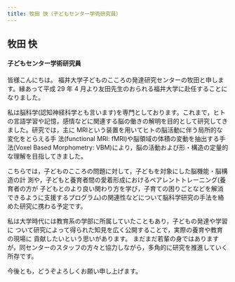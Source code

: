 ```yaml
---
title: 牧田 快（子どもセンター学術研究員）
---
```

## 牧田 快

#### 子どもセンター学術研究員


皆様こんにちは。福井大学子どものこころの発達研究センターの牧田と申します。縁あって平成 29 年 4 月より友田先生のおられる福井大学に赴任することになりました。
私は脳科学(認知神経科学とも言います)を専門としております。これまで，ヒトの言語学習や記憶，感情などに関連する脳の働きの解明を目的として研究してきました。研究では，主に MRIという装置を用いてヒトの脳活動に伴う局所的な変化をとらえる手 法(functional MRI: fMRI)や脳領域の体積の変動を抽出する手法(Voxel Based Morphometry: VBM)により，脳の活動および形・構造の定量的な理解を目指してきました。
こちらでは，子どものこころの問題に対して，子どもを対象にした脳機能・脳構造の計 測や，子どもと養育者間の愛着形成におけるペアレントトレーニング(養育者の方が 子どもとのより良い関わり方を学び，子育ての困りごとなどを解消できるように支援するプログラム)の関連性などについて脳科学研究の手法を絡めた研究に携わる予定です。
私は大学時代には教育系の学部に所属していたこともあり，子どもの発達や学習に ついて研究によって得られた知見を広く公開することで，実際の養育や教育の現場に 貢献したいという思いがあります。まだまだ若輩の身ではありますが，同センターのスタッフの方々と協力しながら，多角的に研究を推進していく所存です。
今後とも，どうぞよろしくお願い申し上げます。